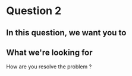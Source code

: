 # Question 2

## In this question, we want you to

## What we're looking for

How are you resolve the problem ?
